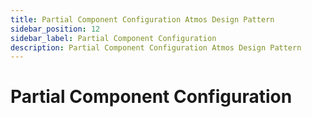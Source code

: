 ```yaml
---
title: Partial Component Configuration Atmos Design Pattern
sidebar_position: 12
sidebar_label: Partial Component Configuration
description: Partial Component Configuration Atmos Design Pattern
---
```


# Partial Component Configuration
